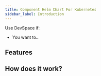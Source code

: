 ```yaml
---
title: Component Helm Chart For Kubernetes
sidebar_label: Introduction
---
```


Use DevSpace if:
- You want to..


## Features


## How does it work?

